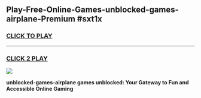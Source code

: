 
## Play-Free-Online-Games-unblocked-games-airplane-Premium #sxt1x
<h3>
<a href="https://premium.freeplayer.one?title=unblocked-games-airplane&ref=8M">CLICK TO PLAY</a></h3>
<hr>

<h3>
<a href="https://premium.freeplayer.one?title=unblocked-games-airplane&ref=8M">CLICK 2 PLAY</a>
  
</h3>

<a href="https://premium.freeplayer.one?title=unblocked-games-airplane&ref=8M"><img src="https://clearcache.store/games.png"></a>


**unblocked-games-airplane games unblocked: Your Gateway to Fun and Accessible Online Gaming**
